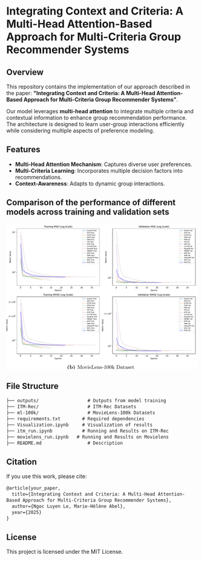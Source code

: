 # Integrating Context and Criteria: A Multi-Head Attention-Based Approach for Multi-Criteria Group Recommender Systems

## Overview
This repository contains the implementation of our approach described in the paper:
**"Integrating Context and Criteria: A Multi-Head Attention-Based Approach for Multi-Criteria Group Recommender Systems"**.

Our model leverages **multi-head attention** to integrate multiple criteria and contextual information to enhance group recommendation performance. The architecture is designed to learn user-group interactions efficiently while considering multiple aspects of preference modeling.

## Features
- **Multi-Head Attention Mechanism**: Captures diverse user preferences.
- **Multi-Criteria Learning**: Incorporates multiple decision factors into recommendations.
- **Context-Awareness**: Adapts to dynamic group interactions.

## Comparison of the performance of different models across training and validation sets
![Comparison of the performance of different models across training and validation sets](./outputs/plot.png)

## File Structure
```
├── outputs/		          # Outputs from model training
├── ITM-Rec/		          # ITM-Rec Datasets 
├── ml-100k/		          # MovieLens-100k Datasets 
├── requirements.txt	    # Required dependencies
├── Visualization.ipynb 	# Visualization of results
├── itm_run.ipynb       	# Running and Results on ITM-Rec
├── movielens_run.ipynb   # Running and Results on Movielens 
├── README.md		          # Description
```

## Citation
If you use this work, please cite:
```
@article{your_paper,
  title={Integrating Context and Criteria: A Multi-Head Attention-Based Approach for Multi-Criteria Group Recommender Systems},
  author={Ngoc Luyen Le, Marie-Hélène Abel},
  year={2025}
}
```

## License
This project is licensed under the MIT License.